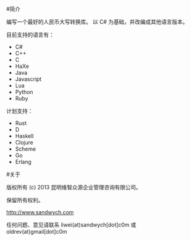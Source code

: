 #简介

编写一个最好的人民币大写转换库。
以 C# 为基础，并改编成其他语言版本。

目前支持的语言有：

* C#
* C++
* C
* HaXe
* Java
* Javascript
* Lua
* Python
* Ruby

计划支持：

* Rust
* D
* Haskell
* Clojure
* Scheme
* Go
* Erlang


#关于

版权所有 (c) 2013 昆明维智众源企业管理咨询有限公司。

保留所有权利。

http://www.sandwych.com

任何问题、意见请联系 liwei(at)sandwych[dot]c0m 或 oldrev(at)gmail[dot]c0m
